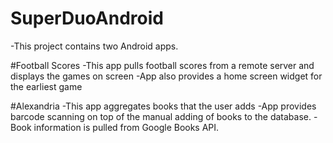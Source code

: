 # SuperDuoAndroid
-This project contains two Android apps.

#Football Scores
-This app pulls football scores from a remote server and displays the games on screen
-App also provides a home screen widget for the earliest game

#Alexandria
-This app aggregates books that the user adds
-App provides barcode scanning on top of the manual adding of books to the database.
-Book information is pulled from Google Books API.
